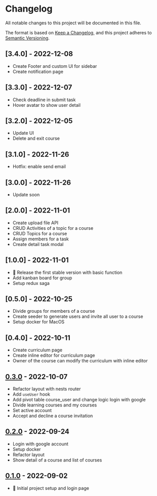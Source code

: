 # Changelog

All notable changes to this project will be documented in this file.

The format is based on [Keep a Changelog](https://keepachangelog.com/en/1.0.0/),
and this project adheres to [Semantic Versioning](https://semver.org/spec/v2.0.0.html).

## [3.4.0] - 2022-12-08

- Create Footer and custom UI for sidebar
- Create notification page

## [3.3.0] - 2022-12-07

- Check deadline in submit task
- Hover avatar to show user detail

## [3.2.0] - 2022-12-05

- Update UI
- Delete and exit course

## [3.1.0] - 2022-11-26

- Hotfix: enable send email

## [3.0.0] - 2022-11-26

- Update soon

## [2.0.0] - 2022-11-01

- Create upload file API
- CRUD Activities of a topic for a course
- CRUD Topics for a course
- Assign members for a task
- Create detail task modal

## [1.0.0] - 2022-11-01

- 🚀 Release the first stable version with basic function
- Add kanban board for group
- Setup redux saga

## [0.5.0] - 2022-10-25

- Divide groups for members of a course
- Create seeder to generate users and invite all user to a course
- Setup docker for MacOS

## [0.4.0] - 2022-10-11

- Create curriculum page
- Create inline editor for curriculum page
- Owner of the course can modify the curriculum with inline editor

## [0.3.0] - 2022-10-07

- Refactor layout with nests router
- Add `useUser` hook
- Add pivot table course_user and change logic login with google
- Divide learning courses and my courses
- Set active account
- Accept and decline a course invitation

## [0.2.0] - 2022-09-24

- Login with google account
- Setup docker
- Refactor layout
- Show detail of a course and list of courses

## [0.1.0] - 2022-09-02

- 🚀 Initial project setup and login page

[unreleased]: https://github.com/richardktran/ElTeam/compare/0.3.0...HEAD
[0.3.0]: https://github.com/richardktran/ElTeam/releases/tag/0.3.0
[0.2.0]: https://github.com/richardktran/ElTeam/releases/tag/0.2.0
[0.1.0]: https://github.com/richardktran/ElTeam/releases/tag/0.1.0
